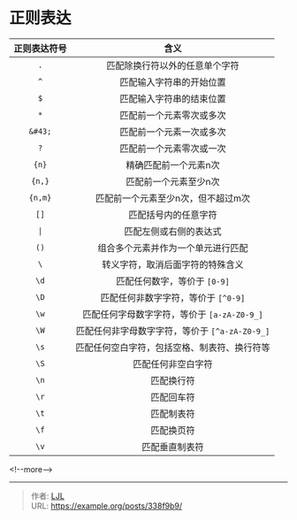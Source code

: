# 正则表达

| 正则表达符号      | 含义                                             |
|:-----------:|:--------------------------------------------------:|
| `.`       | 匹配除换行符以外的任意单个字符                  |
| `^`       | 匹配输入字符串的开始位置                        |
| `$`       | 匹配输入字符串的结束位置                        |
| `*`       | 匹配前一个元素零次或多次                        |
| `&#43;`       | 匹配前一个元素一次或多次                        |
| `?`       | 匹配前一个元素零次或一次                        |
| `{n}`     | 精确匹配前一个元素n次                          |
| `{n,}`    | 匹配前一个元素至少n次                           |
| `{n,m}`   | 匹配前一个元素至少n次，但不超过m次             |
| `[]`      | 匹配括号内的任意字符                            |
| `\|`       | 匹配左侧或右侧的表达式                          |
| `()`      | 组合多个元素并作为一个单元进行匹配              |
| `\`       | 转义字符，取消后面字符的特殊含义                |
| `\d`      | 匹配任何数字，等价于 `[0-9]`                    |
| `\D`      | 匹配任何非数字字符，等价于 `[^0-9]`            |
| `\w`      | 匹配任何字母数字字符，等价于 `[a-zA-Z0-9_]`    |
| `\W`      | 匹配任何非字母数字字符，等价于 `[^a-zA-Z0-9_]` |
| `\s`      | 匹配任何空白字符，包括空格、制表符、换行符等   |
| `\S`      | 匹配任何非空白字符                             |
| `\n`      | 匹配换行符                                       |
| `\r`      | 匹配回车符                                       |
| `\t`      | 匹配制表符                                       |
| `\f`      | 匹配换页符                                       |
| `\v`      | 匹配垂直制表符                                   |
&lt;!--more--&gt;


---

> 作者: [LJL](https://nianhhhh.github.io/)  
> URL: https://example.org/posts/338f9b9/  

